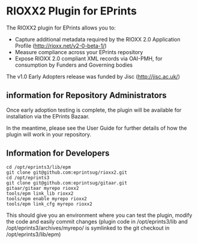 # RIOXX2 Plugin for EPrints #

The RIOXX2 plugin for EPrints allows you to:

* Capture additional metadata required by the RIOXX 2.0 Application Profile (http://rioxx.net/v2-0-beta-1/)
* Measure compliance across your EPrints repository
* Expose RIOXX 2.0 compliant XML records via OAI-PMH, for consumption by Funders and Governing bodies

The v1.0 Early Adopters release was funded by Jisc (http://jisc.ac.uk/)

## information for Repository Administrators ##

Once early adoption testing is complete, the plugin will be available for installation via the EPrints Bazaar.

In the meantime, please see the User Guide for further details of how the plugin will work in your repository.

## Information for Developers ##

```
cd /opt/eprints3/lib/epm
git clone git@github.com:eprintsug/rioxx2.git
cd /opt/eprints3
git clone git@github.com:eprintsug/gitaar.git
gitaar/gitaar myrepo rioxx2
tools/epm link_lib rioxx2
tools/epm enable myrepo rioxx2
tools/epm link_cfg myrepo rioxx2
```

This should give you an environment where you can test the plugin, modify the code and easily commit changes (plugin code in /opt/eprints3/lib and /opt/eprints3/archives/myrepo/ is symlinked to the git checkout in /opt/eprints3/lib/epm)
